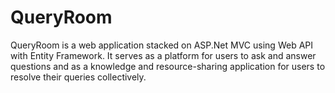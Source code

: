 # QueryRoom

QueryRoom is a web application stacked on ASP.Net MVC using Web API with Entity Framework.
It serves as a platform for users to ask and answer questions and as a knowledge and resource-sharing application
for users to resolve their queries collectively. 
